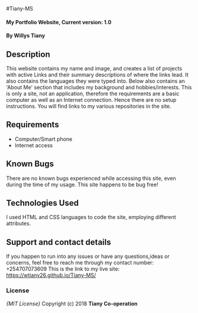 #Tiany-MS
#### My Portfolio Website, Current version: 1.0
#### By **Willys Tiany**
## Description
This website contains my name and image, and creates a list of projects with active Links
and their summary descriptions of where the links lead. It also contains the languages they were typed into.
Below also contains an 'About Me' section that includes my background and hobbies/interests.
This is only a site, not an application, therefore the requirements are a basic computer as well as an Internet connection. Hence there are no setup instructions.
You will find links to my various repositories in the site.

## Requirements
* Computer/Smart phone
* Internet access

## Known Bugs
There are no known bugs experienced while accessing this site, even during the time of my usage. This site happens to be bug free!

## Technologies Used
I used HTML and CSS languages to code the site, employing different attributes.

## Support and contact details
If you happen to run into any issues or have any questions,ideas or concerns, feel free to reach me through my contact number: +254707073609
This is the link to my live site: https://wtiany26.github.io/Tiany-MS/


### License
*{MIT License}*
Copyright (c) 2018 **Tiany Co-operation**
